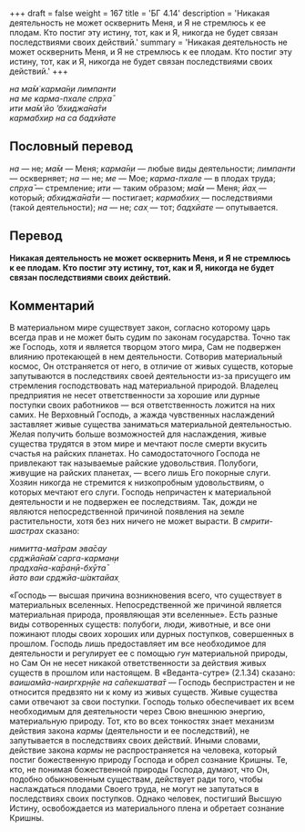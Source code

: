+++
draft = false
weight = 167
title = 'БГ 4.14'
description = 'Никакая деятельность не может осквернить Меня, и Я не стремлюсь к ее плодам. Кто постиг эту истину, тот, как и Я, никогда не будет связан последствиями своих действий.'
summary = 'Никакая деятельность не может осквернить Меня, и Я не стремлюсь к ее плодам. Кто постиг эту истину, тот, как и Я, никогда не будет связан последствиями своих действий.'
+++

_на ма̄м̇ карма̄н̣и лимпанти  
на ме карма-пхале спр̣ха̄  
ити ма̄м̇ йо ’бхиджа̄на̄ти  
кармабхир на са бадхйате_

## Пословный перевод

_на_ — не; _ма̄м_ — Меня; _карма̄н̣и_ — любые виды деятельности; _лимпанти_ — оскверняет; _на_ — не; _ме_ — Мое; _карма_\-_пхале_ — в плодах труда; _спр̣ха̄_ — стремление; _ити_ — таким образом; _ма̄м_ — Меня; _йах̣_ — который; _абхиджа̄на̄ти_ — постигает; _кармабхих̣_ — последствиями (такой деятельности); _на_ — не; _сах̣_ — тот; _бадхйате_ — опутывается.

## Перевод

**Никакая деятельность не может осквернить Меня, и Я не стремлюсь к ее плодам. Кто постиг эту истину, тот, как и Я, никогда не будет связан последствиями своих действий.**

## Комментарий

В материальном мире существует закон, согласно которому царь всегда прав и не может быть судим по законам государства. Точно так же Господь, хотя и является творцом этого мира, Сам не подвержен влиянию протекающей в нем деятельности. Сотворив материальный космос, Он отстраняется от него, в отличие от живых существ, которые запутываются в последствиях своей деятельности из-за присущего им стремления господствовать над материальной природой. Владелец предприятия не несет ответственности за хорошие или дурные поступки своих работников — вся ответственность ложится на них самих. Не Верховный Господь, а жажда чувственных наслаждений заставляет живые существа заниматься материальной деятельностью. Желая получить больше возможностей для наслаждения, живые существа трудятся в этом мире и мечтают после смерти вкусить счастья на райских планетах. Но самодостаточного Господа не привлекают так называемые райские удовольствия. Полубоги, живущие на райских планетах, — всего лишь Его покорные слуги. Хозяин никогда не стремится к низкопробным удовольствиям, о которых мечтают его слуги. Господь непричастен к материальной деятельности и не подвержен ее последствиям. Так, дожди не являются непосредственной причиной появления на земле растительности, хотя без них ничего не может вырасти. В _смрити-шастрах_ сказано:

_нимитта-ма̄трам эва̄сау  
ср̣джйа̄на̄м̇ сарга-карман̣и  
прадха̄на-ка̄ран̣ӣ-бхӯта̄  
йато ваи ср̣джйа-ш́актайах̣_

«Господь — высшая причина возникновения всего, что существует в материальных вселенных. Непосредственной же причиной является материальная природа, проявляющая эти вселенные». Есть разные виды сотворенных существ: полубоги, люди, животные, и все они пожинают плоды своих хороших или дурных поступков, совершенных в прошлом. Господь лишь предоставляет им все необходимое для деятельности и регулирует ее с помощью _гун_ материальной природы, но Сам Он не несет никакой ответственности за действия живых существ в прошлом или настоящем. В «Веданта-сутре» (2.1.34) сказано: _ваишамйа-наиргхр̣н̣йе на са̄пекшатва̄т_ — Господь беспристрастен и не относится предвзято ни к кому из живых существ. Живые существа сами отвечают за свои поступки. Господь только обеспечивает их всем необходимым для деятельности через Свою внешнюю энергию, материальную природу. Тот, кто во всех тонкостях знает механизм действия закона _кармы_ (деятельности и ее последствий), не запутывается в последствиях своих действий. Иными словами, действие закона _кармы_ не распространяется на человека, который постиг божественную природу Господа и обрел сознание Кришны. Те, кто, не понимая божественной природы Господа, думают, что Он, подобно обыкновенным существам, действует ради того, чтобы наслаждаться плодами Своего труда, не могут не запутаться в последствиях своих поступков. Однако человек, постигший Высшую Истину, освобождается из материального плена и обретает сознание Кришны.
